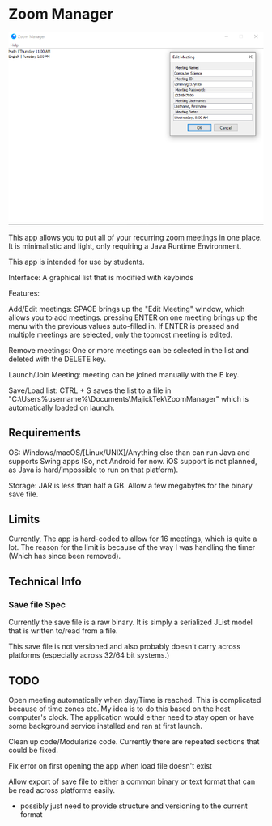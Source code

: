 # Zoom Manager

![First Screenshot of App](https://github.com/MajickTek/ZoomManager/raw/master/screenshots/first.png)

This app allows you to put all of your recurring zoom meetings in one place. It is minimalistic and light, only requiring a Java Runtime Environment.

This app is intended for use by students.

Interface: A graphical list that is modified with keybinds

Features:

Add/Edit meetings: SPACE brings up the "Edit Meeting" window, which allows you to add meetings. pressing ENTER on one meeting brings up the menu with the previous values auto-filled in. If ENTER is pressed and multiple meetings are selected, only the topmost meeting is edited.

Remove meetings: One or more meetings can be selected in the list and deleted with the DELETE key.

Launch/Join Meeting: meeting can be joined manually with the E key.

Save/Load list: CTRL + S saves the list to a file in "C:\Users\%username%\Documents\MajickTek\ZoomManager" which is automatically loaded on launch.

## Requirements
OS: Windows/macOS/[Linux/UNIX]/Anything else than can run Java and supports Swing apps (So, not Android for now. iOS support is not planned, as Java is hard/impossible to run on that platform).

Storage: JAR is less than half a GB. Allow a few megabytes for the binary save file.

## Limits
Currently, The app is hard-coded to allow for 16 meetings, which is quite a lot. The reason for the limit is because of the way I was handling the timer (Which has since been removed).

## Technical Info
### Save file Spec
Currently the save file is a raw binary. It is simply a serialized JList model that is written to/read from a file.

This save file is not versioned and also probably doesn't carry across platforms (especially across 32/64 bit systems.)

## TODO
Open meeting automatically when day/Time is reached. This is complicated because of time zones etc. My idea is to do this based on the host computer's clock. The application would either need to stay open or have some background service installed and ran at first launch.

Clean up code/Modularize code. Currently there are repeated sections that could be fixed.

Fix error on first opening the app when load file doesn't exist

Allow export of save file to either a common binary or text format that can be read across platforms easily.
 - possibly just need to provide structure and versioning to the current format